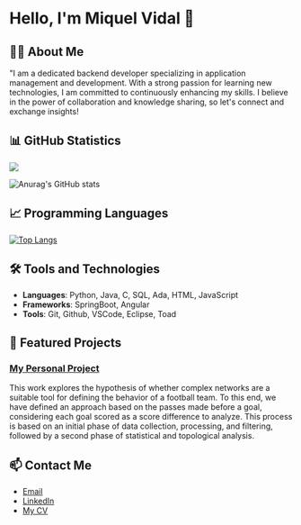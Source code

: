 # Hello, I'm Miquel Vidal 👋

## 👩‍💻 About Me
"I am a dedicated backend developer specializing in application management and development. With a strong passion for learning new technologies, I am committed to continuously enhancing my skills. I believe in the power of collaboration and knowledge sharing, so let's connect and exchange insights!

## 📊 GitHub Statistics
<div>
  <img align="center" src="https://github-readme-stats.vercel.app/api?username=VidalMiquel&theme=vue&show_icons=true" />
</div>

![Anurag's GitHub stats](https://github-readme-stats.vercel.app/api?username=VidalMiquel&theme=vue&show_icons=true)

## 📈 Programming Languages
[![Top Langs](https://github-readme-stats.vercel.app/api/top-langs/?username=VidalMiquel&layout=donut&theme=vue)](https://github.com/VidalMiquel/github-readme-stats)

## 🛠️ Tools and Technologies
- **Languages**: Python, Java, C, SQL, Ada, HTML, JavaScript
- **Frameworks**: SpringBoot, Angular
- **Tools**: Git, Github, VSCode, Eclipse, Toad

## 🌱 Featured Projects
### [My Personal Project](https://github.com/VidalMiquel/Final-Thesis-Project)
This work explores the hypothesis of whether complex networks are a suitable tool for defining the behavior of a football team. To this end, we have defined an approach based on the passes made before a goal, considering each goal scored as a score difference to analyze. This process is based on an initial phase of data collection, processing, and filtering, followed by a second phase of statistical and topological analysis. 

## 📫 Contact Me
- [Email](mailto:miquelvidalcortes@gmail.com)
- [LinkedIn](https://www.linkedin.com/in/mvc4/)
- [My CV](https://github.com/VidalMiquel/VidalMiquel/blob/main/cvMiquelVidal.pdf)

